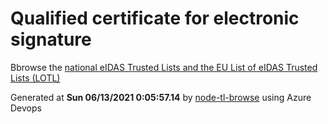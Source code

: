 # Qualified certificate for electronic signature 
 Bbrowse the [national eIDAS Trusted Lists and the EU List of eIDAS Trusted Lists (LOTL)](https://webgate.ec.europa.eu/tl-browser/#/) 
 
 
Generated at **Sun 06/13/2021  0:05:57.14** by [node-tl-browse](https://github.com/ymedlop/node-tl-browser) using Azure Devops 
